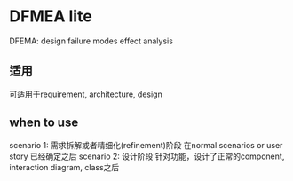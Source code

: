# DFMEA lite
DFEMA: design failure modes effect analysis

## 适用
可适用于requirement, architecture, design

## when to use
scenario 1: 需求拆解或者精细化(refinement)阶段
在normal scenarios or user story 已经确定之后
scenario 2: 设计阶段
针对功能，设计了正常的component, interaction diagram, class之后

